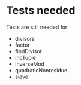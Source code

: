 # Tests needed

Tests are still needed for
* divisors
* factor
* findDivisor
* incTuple
* inverseMod
* quadraticNonresidue
* sieve
